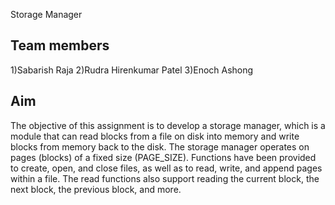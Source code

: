 
Storage Manager

Team members
---------------------------------------
1)Sabarish Raja
2)Rudra Hirenkumar Patel
3)Enoch Ashong

Aim
----------------------------------------------------------------------------------------
The objective of this assignment is to develop a storage manager, which is a module that can read blocks from a file on disk into memory and write blocks from memory back to the disk. The storage manager operates on pages (blocks) of a fixed size (PAGE_SIZE). Functions have been provided to create, open, and close files, as well as to read, write, and append pages within a file. The read functions also support reading the current block, the next block, the previous block, and more.